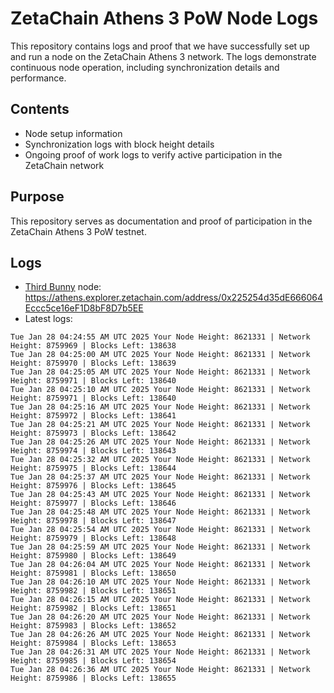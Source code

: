 # ZetaChain Athens 3 PoW Node Logs
This repository contains logs and proof that we have successfully set up and run a node on the ZetaChain Athens 3 network. The logs demonstrate continuous node operation, including synchronization details and performance.

## Contents
- Node setup information
- Synchronization logs with block height details
- Ongoing proof of work logs to verify active participation in the ZetaChain network

## Purpose
This repository serves as documentation and proof of participation in the ZetaChain Athens 3 PoW testnet.

## Logs

- [Third Bunny](https://thirdbunny.xyz/) node: https://athens.explorer.zetachain.com/address/0x225254d35dE666064Eccc5ce16eF1D8bF8D7b5EE
- Latest logs:
```
Tue Jan 28 04:24:55 AM UTC 2025 Your Node Height: 8621331 | Network Height: 8759969 | Blocks Left: 138638
Tue Jan 28 04:25:00 AM UTC 2025 Your Node Height: 8621331 | Network Height: 8759970 | Blocks Left: 138639
Tue Jan 28 04:25:05 AM UTC 2025 Your Node Height: 8621331 | Network Height: 8759971 | Blocks Left: 138640
Tue Jan 28 04:25:10 AM UTC 2025 Your Node Height: 8621331 | Network Height: 8759971 | Blocks Left: 138640
Tue Jan 28 04:25:16 AM UTC 2025 Your Node Height: 8621331 | Network Height: 8759972 | Blocks Left: 138641
Tue Jan 28 04:25:21 AM UTC 2025 Your Node Height: 8621331 | Network Height: 8759973 | Blocks Left: 138642
Tue Jan 28 04:25:26 AM UTC 2025 Your Node Height: 8621331 | Network Height: 8759974 | Blocks Left: 138643
Tue Jan 28 04:25:32 AM UTC 2025 Your Node Height: 8621331 | Network Height: 8759975 | Blocks Left: 138644
Tue Jan 28 04:25:37 AM UTC 2025 Your Node Height: 8621331 | Network Height: 8759976 | Blocks Left: 138645
Tue Jan 28 04:25:43 AM UTC 2025 Your Node Height: 8621331 | Network Height: 8759977 | Blocks Left: 138646
Tue Jan 28 04:25:48 AM UTC 2025 Your Node Height: 8621331 | Network Height: 8759978 | Blocks Left: 138647
Tue Jan 28 04:25:54 AM UTC 2025 Your Node Height: 8621331 | Network Height: 8759979 | Blocks Left: 138648
Tue Jan 28 04:25:59 AM UTC 2025 Your Node Height: 8621331 | Network Height: 8759980 | Blocks Left: 138649
Tue Jan 28 04:26:04 AM UTC 2025 Your Node Height: 8621331 | Network Height: 8759981 | Blocks Left: 138650
Tue Jan 28 04:26:10 AM UTC 2025 Your Node Height: 8621331 | Network Height: 8759982 | Blocks Left: 138651
Tue Jan 28 04:26:15 AM UTC 2025 Your Node Height: 8621331 | Network Height: 8759982 | Blocks Left: 138651
Tue Jan 28 04:26:20 AM UTC 2025 Your Node Height: 8621331 | Network Height: 8759983 | Blocks Left: 138652
Tue Jan 28 04:26:26 AM UTC 2025 Your Node Height: 8621331 | Network Height: 8759984 | Blocks Left: 138653
Tue Jan 28 04:26:31 AM UTC 2025 Your Node Height: 8621331 | Network Height: 8759985 | Blocks Left: 138654
Tue Jan 28 04:26:36 AM UTC 2025 Your Node Height: 8621331 | Network Height: 8759986 | Blocks Left: 138655
```
